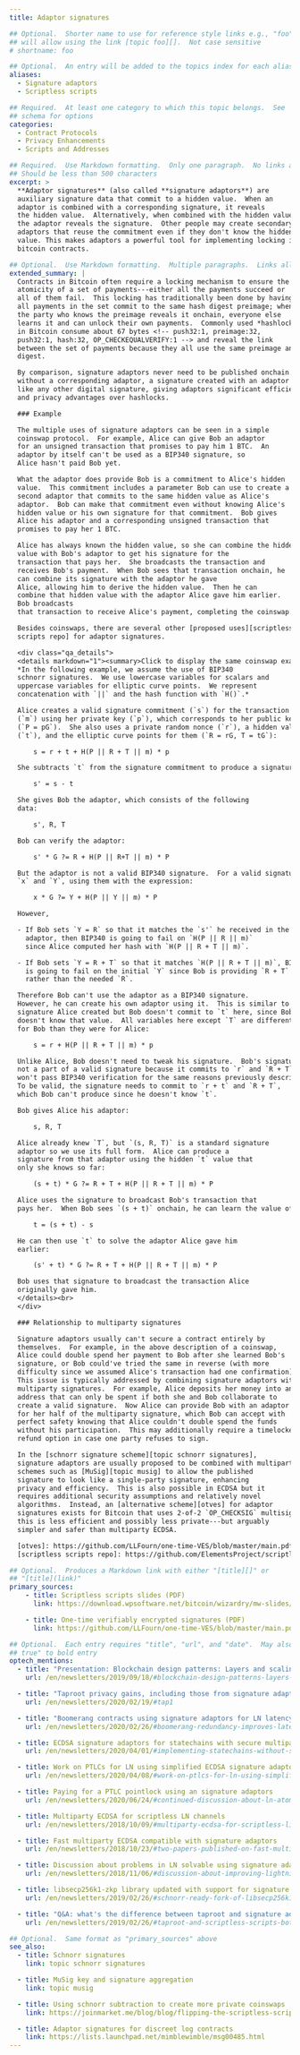 ```yaml
---
title: Adaptor signatures

## Optional.  Shorter name to use for reference style links e.g., "foo"
## will allow using the link [topic foo][].  Not case sensitive
# shortname: foo

## Optional.  An entry will be added to the topics index for each alias
aliases:
  - Signature adaptors
  - Scriptless scripts

## Required.  At least one category to which this topic belongs.  See
## schema for options
categories:
  - Contract Protocols
  - Privacy Enhancements
  - Scripts and Addresses

## Required.  Use Markdown formatting.  Only one paragraph.  No links allowed.
## Should be less than 500 characters
excerpt: >
  **Adaptor signatures** (also called **signature adaptors**) are
  auxiliary signature data that commit to a hidden value.  When an
  adaptor is combined with a corresponding signature, it reveals
  the hidden value.  Alternatively, when combined with the hidden value,
  the adaptor reveals the signature.  Other people may create secondary
  adaptors that reuse the commitment even if they don't know the hidden
  value. This makes adaptors a powerful tool for implementing locking in
  bitcoin contracts.

## Optional.  Use Markdown formatting.  Multiple paragraphs.  Links allowed.
extended_summary: |
  Contracts in Bitcoin often require a locking mechanism to ensure the
  atomicity of a set of payments---either all the payments succeed or
  all of them fail.  This locking has traditionally been done by having
  all payments in the set commit to the same hash digest preimage; when
  the party who knows the preimage reveals it onchain, everyone else
  learns it and can unlock their own payments.  Commonly used *hashlocks*
  in Bitcoin consume about 67 bytes <!-- push32:1, preimage:32,
  push32:1, hash:32, OP_CHECKEQUALVERIFY:1 --> and reveal the link
  between the set of payments because they all use the same preimage and
  digest.

  By comparison, signature adaptors never need to be published onchain.   To anyone
  without a corresponding adaptor, a signature created with an adaptor looks
  like any other digital signature, giving adaptors significant efficiency
  and privacy advantages over hashlocks.

  ### Example

  The multiple uses of signature adaptors can be seen in a simple
  coinswap protocol.  For example, Alice can give Bob an adaptor
  for an unsigned transaction that promises to pay him 1 BTC.  An
  adaptor by itself can't be used as a BIP340 signature, so
  Alice hasn't paid Bob yet.

  What the adaptor does provide Bob is a commitment to Alice's hidden
  value.  This commitment includes a parameter Bob can use to create a
  second adaptor that commits to the same hidden value as Alice's
  adaptor.  Bob can make that commitment even without knowing Alice's
  hidden value or his own signature for that commitment.  Bob gives
  Alice his adaptor and a corresponding unsigned transaction that
  promises to pay her 1 BTC.

  Alice has always known the hidden value, so she can combine the hidden
  value with Bob's adaptor to get his signature for the
  transaction that pays her.  She broadcasts the transaction and
  receives Bob's payment.  When Bob sees that transaction onchain, he
  can combine its signature with the adaptor he gave
  Alice, allowing him to derive the hidden value.  Then he can
  combine that hidden value with the adaptor Alice gave him earlier.
  Bob broadcasts
  that transaction to receive Alice's payment, completing the coinswap.

  Besides coinswaps, there are several other [proposed uses][scriptless
  scripts repo] for adaptor signatures.

  <div class="qa_details">
  <details markdown="1"><summary>Click to display the same coinswap example in mathematical terms</summary>
  *In the following example, we assume the use of BIP340
  schnorr signatures.  We use lowercase variables for scalars and
  uppercase variables for elliptic curve points.  We represent
  concatenation with `||` and the hash function with `H()`.*

  Alice creates a valid signature commitment (`s`) for the transaction paying Bob
  (`m`) using her private key (`p`), which corresponds to her public key
  (`P = pG`).  She also uses a private random nonce (`r`), a hidden value
  (`t`), and the elliptic curve points for them (`R = rG, T = tG`):

      s = r + t + H(P || R + T || m) * p

  She subtracts `t` from the signature commitment to produce a signature adaptor:

      s' = s - t

  She gives Bob the adaptor, which consists of the following
  data:

      s', R, T

  Bob can verify the adaptor:

      s' * G ?= R + H(P || R+T || m) * P

  But the adaptor is not a valid BIP340 signature.  For a valid signature, BIP340 expects
  `x` and `Y`, using them with the expression:

      x * G ?= Y + H(P || Y || m) * P

  However,

  - If Bob sets `Y = R` so that it matches the `s'` he received in the
    adaptor, then BIP340 is going to fail on `H(P || R || m)`
    since Alice computed her hash with `H(P || R + T || m)`.

  - If Bob sets `Y = R + T` so that it matches `H(P || R + T || m)`, BIP340
    is going to fail on the initial `Y` since Bob is providing `R + T`
    rather than the needed `R`.

  Therefore Bob can't use the adaptor as a BIP340 signature.
  However, he can create his own adaptor using it.  This is similar to the
  signature Alice created but Bob doesn't commit to `t` here, since Bob
  doesn't know that value.  All variables here except `T` are different
  for Bob than they were for Alice:

      s = r + H(P || R + T || m) * p

  Unlike Alice, Bob doesn't need to tweak his signature.  Bob's signature commitment `s` is
  not a part of a valid signature because it commits to `r` and `R + T`, which
  won't pass BIP340 verification for the same reasons previously described.
  To be valid, the signature needs to commit to `r + t` and `R + T`,
  which Bob can't produce since he doesn't know `t`.

  Bob gives Alice his adaptor:

      s, R, T

  Alice already knew `T`, but `(s, R, T)` is a standard signature
  adaptor so we use its full form.  Alice can produce a
  signature from that adaptor using the hidden `t` value that
  only she knows so far:

      (s + t) * G ?= R + T + H(P || R + T || m) * P

  Alice uses the signature to broadcast Bob's transaction that
  pays her.  When Bob sees `(s + t)` onchain, he can learn the value of `t`:

      t = (s + t) - s

  He can then use `t` to solve the adaptor Alice gave him
  earlier:

      (s' + t) * G ?= R + T + H(P || R + T || m) * P

  Bob uses that signature to broadcast the transaction Alice
  originally gave him.
  </details><br>
  </div>

  ### Relationship to multiparty signatures

  Signature adaptors usually can't secure a contract entirely by
  themselves.  For example, in the above description of a coinswap,
  Alice could double spend her payment to Bob after she learned Bob's
  signature, or Bob could've tried the same in reverse (with more
  difficulty since we assumed Alice's transaction had one confirmation).
  This issue is typically addressed by combining signature adaptors with
  multiparty signatures.  For example, Alice deposits her money into an
  address that can only be spent if both she and Bob collaborate to
  create a valid signature.  Now Alice can provide Bob with an adaptor
  for her half of the multiparty signature, which Bob can accept with
  perfect safety knowing that Alice couldn't double spend the funds
  without his participation.  This may additionally require a timelocked
  refund option in case one party refuses to sign.

  In the [schnorr signature scheme][topic schnorr signatures],
  signature adaptors are usually proposed to be combined with multiparty signature
  schemes such as [MuSig][topic musig] to allow the published
  signature to look like a single-party signature, enhancing
  privacy and efficiency.  This is also possible in ECDSA but it
  requires additional security assumptions and relatively novel
  algorithms.  Instead, an [alternative scheme][otves] for adaptor
  signatures exists for Bitcoin that uses 2-of-2 `OP_CHECKSIG` multisig;
  this is less efficient and possibly less private---but arguably
  simpler and safer than multiparty ECDSA.

  [otves]: https://github.com/LLFourn/one-time-VES/blob/master/main.pdf
  [scriptless scripts repo]: https://github.com/ElementsProject/scriptless-scripts

## Optional.  Produces a Markdown link with either "[title][]" or
## "[title](link)"
primary_sources:
    - title: Scriptless scripts slides (PDF)
      link: https://download.wpsoftware.net/bitcoin/wizardry/mw-slides/2017-05-milan-meetup/slides.pdf

    - title: One-time verifiably encrypted signatures (PDF)
      link: https://github.com/LLFourn/one-time-VES/blob/master/main.pdf

## Optional.  Each entry requires "title", "url", and "date".  May also use "feature:
## true" to bold entry
optech_mentions:
  - title: "Presentation: Blockchain design patterns: Layers and scaling approaches"
    url: /en/newsletters/2019/09/18/#blockchain-design-patterns-layers-and-scaling-approaches

  - title: "Taproot privacy gains, including those from signature adaptors"
    url: /en/newsletters/2020/02/19/#tap1

  - title: "Boomerang contracts using signature adaptors for LN latency & throughput"
    url: /en/newsletters/2020/02/26/#boomerang-redundancy-improves-latency-and-throughput-in-payment-channel-networks

  - title: ECDSA signature adaptors for statechains with secure multiparty computation
    url: /en/newsletters/2020/04/01/#implementing-statechains-without-schnorr-or-eltoo

  - title: Work on PTLCs for LN using simplified ECDSA signature adaptors
    url: /en/newsletters/2020/04/08/#work-on-ptlcs-for-ln-using-simplified-ecdsa-adaptor-signatures

  - title: Paying for a PTLC pointlock using an signature adaptors
    url: /en/newsletters/2020/06/24/#continued-discussion-about-ln-atomicity-attack

  - title: Multiparty ECDSA for scriptless LN channels
    url: /en/newsletters/2018/10/09/#multiparty-ecdsa-for-scriptless-lightning-network-payment-channels

  - title: Fast multiparty ECDSA compatible with signature adaptors
    url: /en/newsletters/2018/10/23/#two-papers-published-on-fast-multiparty-ecdsa

  - title: Discussion about problems in LN solvable using signature adaptors
    url: /en/newsletters/2018/11/06/#discussion-about-improving-lightning-payments

  - title: libsecp256k1-zkp library updated with support for signature adaptors
    url: /en/newsletters/2019/02/26/#schnorr-ready-fork-of-libsecp256k1-available

  - title: "Q&A: what's the difference between taproot and signature adaptors?"
    url: /en/newsletters/2019/02/26/#taproot-and-scriptless-scripts-both-use-schnorr-but-how-are-they-different

## Optional.  Same format as "primary_sources" above
see_also:
  - title: Schnorr signatures
    link: topic schnorr signatures

  - title: MuSig key and signature aggregation
    link: topic musig

  - title: Using schnorr subtraction to create more private coinswaps
    link: https://joinmarket.me/blog/blog/flipping-the-scriptless-script-on-schnorr/

  - title: Adaptor signatures for discreet log contracts
    link: https://lists.launchpad.net/mimblewimble/msg00485.html
---
```

